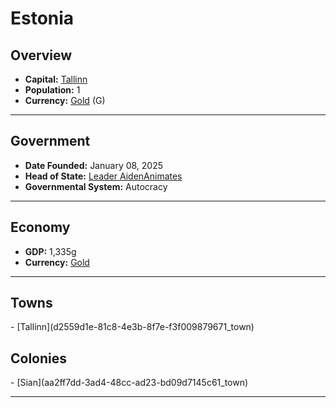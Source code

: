 <!--UNDEDITED FILE, remove this entire line if this file has been edited!-->
# <!--NAME-->Estonia<!--NAME-->

## Overview

- **Capital:** <!--CAPITAL_LINK-->[Tallinn](d2559d1e-81c8-4e3b-8f7e-f3f009879671_town)<!--CAPITAL_LINK-->
- **Population:** <!--POPULATION-->1<!--POPULATION-->
- **Currency:** <!--CURRENCY_LINK-->[Gold](Gold_currency)<!--CURRENCY_LINK--> (<!--CURRENCY_ABV-->G<!--CURRENCY_ABV-->)

---

## Government

- **Date Founded:** <!--FOUNDED-->January 08, 2025<!--FOUNDED-->
- **Head of State:** <!--LEADER_TITLE_LINK-->[Leader AidenAnimates](AidenAnimates_user)<!--LEADER_TITLE_LINK-->
- **Governmental System:** <!--GOVERNMENT-->Autocracy<!--GOVERNMENT-->

---

## Economy

- **GDP:** <!--GDP-->1,335g<!--GDP-->
- **Currency:** <!--CURRENCY_LINK-->[Gold](Gold_currency)<!--CURRENCY_LINK-->

---

## Towns

<!--TOWNS-->- [Tallinn](d2559d1e-81c8-4e3b-8f7e-f3f009879671_town)<!--TOWNS-->

## Colonies

<!--COLONIES-->- [Sian](aa2ff7dd-3ad4-48cc-ad23-bd09d7145c61_town)<!--COLONIES-->

---